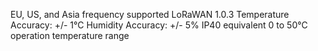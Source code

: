 EU, US, and Asia frequency supported
LoRaWAN 1.0.3
Temperature Accuracy: +/- 1°C
Humidity Accuracy: +/- 5%
IP40 equivalent
0 to 50°C operation temperature range
